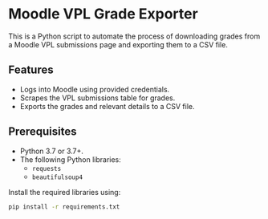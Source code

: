 # Moodle VPL Grade Exporter

This is a Python script to automate the process of downloading grades from a Moodle VPL submissions page and exporting them to a CSV file.

## Features

- Logs into Moodle using provided credentials.
- Scrapes the VPL submissions table for grades.
- Exports the grades and relevant details to a CSV file.

## Prerequisites

- Python 3.7 or 3.7+.
- The following Python libraries:
  - `requests`
  - `beautifulsoup4`

Install the required libraries using:
```bash
pip install -r requirements.txt
